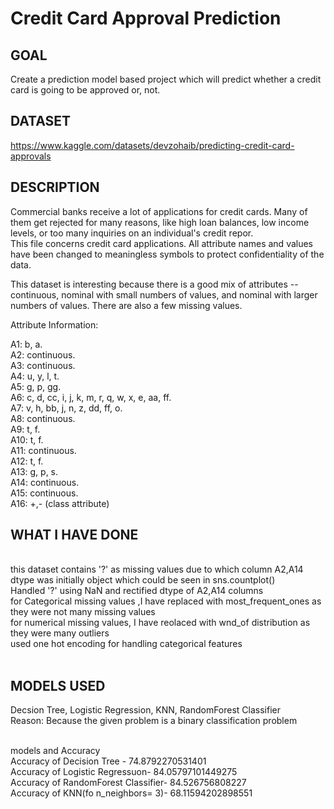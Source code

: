 # Credit Card Approval Prediction<br />
## GOAL<br />
 Create a prediction model based project which will predict whether a credit card is going to be approved or, not.
## DATASET <br />
https://www.kaggle.com/datasets/devzohaib/predicting-credit-card-approvals
## DESCRIPTION<br />
Commercial banks receive a lot of applications for credit cards. Many of them get rejected for many reasons, like high loan balances, low income levels, or too many inquiries on an individual's credit repor.<br />
This file concerns credit card applications. All attribute names and values have been changed to meaningless symbols to protect confidentiality of the data.

This dataset is interesting because there is a good mix of attributes -- continuous, nominal with small numbers of values, and nominal with larger numbers of values. There are also a few missing values.

Attribute Information:

A1: b, a.<br />
A2: continuous.<br />
A3: continuous.<br />
A4: u, y, l, t.<br />
A5: g, p, gg.<br />
A6: c, d, cc, i, j, k, m, r, q, w, x, e, aa, ff.<br />
A7: v, h, bb, j, n, z, dd, ff, o.<br />
A8: continuous.<br />
A9: t, f.<br />
A10: t, f.<br />
A11: continuous.<br />
A12: t, f.<br />
A13: g, p, s.<br />
A14: continuous.<br />
A15: continuous.<br />
A16: +,- (class attribute)<br />


## WHAT I HAVE DONE<br />
<br /> this dataset contains '?' as missing values due to which column A2,A14 dtype was initially object which could be seen in sns.countplot() <br />
Handled '?' using NaN and  rectified dtype of A2,A14 columns <br />
for Categorical missing values ,I have replaced with most_frequent_ones as they were not many missing values<br />
for numerical missing values, I have reolaced with wnd_of distribution as they were many outliers<br />
used one hot encoding for handling categorical features<br />
<br />
## MODELS USED<br />
Decsion Tree, Logistic Regression, KNN, RandomForest Classifier<br />
Reason: Because the given problem is a binary classification problem<br />
<br />

models and Accuracy <br />
Accuracy of Decision Tree -  74.8792270531401<br />
Accuracy of Logistic Regressuon- 84.05797101449275 <br />
Accuracy of  RandomForest Classifier- 84.526756808227 <br />
Accuracy of KNN(fo n_neighbors= 3)- 68.11594202898551

